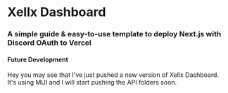 # Xellx Dashboard

### A simple guide & easy-to-use template to deploy Next.js with Discord OAuth to Vercel

#### Future Development

Hey you may see that I've just pushed a new version of Xellx Dashboard. It's using MUI and I will start pushing the API folders soon.
